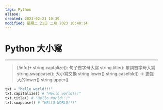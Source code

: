 ```yaml
---
tags: Python 
aliase: 
created: 2023-02-21 10:39
modified: 星期二 21日 二月 2023 10:40:14
---
```


# Python 大小寫
***
>[!info]+
>string.captalize(): 句子首字母大寫
>string.title(): 單詞首字母大寫
>string.swapcase(): 大小寫交換
>string.lower()
>string.casefold() -> 更強大的lower()
>string.upper()

```python
txt = "hello world!!!"
txt.capitalize() # "Hello world!!!"
txt.title() # "Hello World!!!"
txt.swapcase() # "HELLO WORLD!!!"
```
